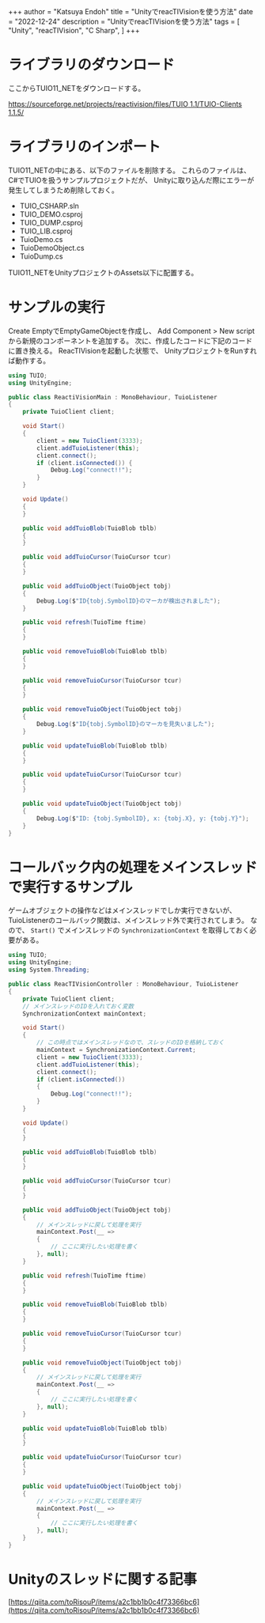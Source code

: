 +++
author = "Katsuya Endoh"
title = "UnityでreacTIVisionを使う方法"
date = "2022-12-24"
description = "UnityでreacTIVisionを使う方法"
tags = [
    "Unity",
    "reacTIVision",
    "C Sharp",
]
+++

<!--more-->

# ライブラリのダウンロード

ここからTUIO11_NETをダウンロードする。

[https://sourceforge.net/projects/reactivision/files/TUIO 1.1/TUIO-Clients 1.1.5/](https://sourceforge.net/projects/reactivision/files/TUIO%201.1/TUIO-Clients%201.1.5/)

# ライブラリのインポート

TUIO11_NETの中にある、以下のファイルを削除する。
これらのファイルは、C#でTUIOを扱うサンプルプロジェクトだが、
Unityに取り込んだ際にエラーが発生してしまうため削除しておく。

- TUIO_CSHARP.sln
- TUIO_DEMO.csproj
- TUIO_DUMP.csproj
- TUIO_LIB.csproj
- TuioDemo.cs
- TuioDemoObject.cs
- TuioDump.cs

TUIO11_NETをUnityプロジェクトのAssets以下に配置する。

# サンプルの実行

Create EmptyでEmptyGameObjectを作成し、
Add Component > New script
から新規のコンポーネントを追加する。
次に、作成したコードに下記のコードに置き換える。
ReacTIVisionを起動した状態で、
UnityプロジェクトをRunすれば動作する。

```csharp
using TUIO;
using UnityEngine;

public class ReactiVisionMain : MonoBehaviour, TuioListener
{
    private TuioClient client;

    void Start()
    {
        client = new TuioClient(3333);
        client.addTuioListener(this);
        client.connect();
        if (client.isConnected()) {
            Debug.Log("connect!!");
        }
    }

    void Update()
    {
    }

    public void addTuioBlob(TuioBlob tblb)
    {
    }

    public void addTuioCursor(TuioCursor tcur)
    {
    }

    public void addTuioObject(TuioObject tobj)
    {
        Debug.Log($"ID{tobj.SymbolID}のマーカが検出されました");
    }

    public void refresh(TuioTime ftime)
    {
    }

    public void removeTuioBlob(TuioBlob tblb)
    {
    }

    public void removeTuioCursor(TuioCursor tcur)
    {
    }

    public void removeTuioObject(TuioObject tobj)
    {
        Debug.Log($"ID{tobj.SymbolID}のマーカを見失いました");
    }

    public void updateTuioBlob(TuioBlob tblb)
    {
    }

    public void updateTuioCursor(TuioCursor tcur)
    {
    }

    public void updateTuioObject(TuioObject tobj)
    {
        Debug.Log($"ID: {tobj.SymbolID}, x: {tobj.X}, y: {tobj.Y}");
    }
}
```

# コールバック内の処理をメインスレッドで実行するサンプル

ゲームオブジェクトの操作などはメインスレッドでしか実行できないが、
TuioListenerのコールバック関数は、メインスレッド外で実行されてしまう。
なので、 `Start()` でメインスレッドの `SynchronizationContext` を取得しておく必要がある。

```csharp
using TUIO;
using UnityEngine;
using System.Threading;

public class ReacTIVisionController : MonoBehaviour, TuioListener
{
    private TuioClient client;
    // メインスレッドのIDを入れておく変数
    SynchronizationContext mainContext;

    void Start()
    {
        // この時点ではメインスレッドなので、スレッドのIDを格納しておく
        mainContext = SynchronizationContext.Current;
        client = new TuioClient(3333);
        client.addTuioListener(this);
        client.connect();
        if (client.isConnected())
        {
            Debug.Log("connect!!");
        }
    }

    void Update()
    {
    }

    public void addTuioBlob(TuioBlob tblb)
    {
    }

    public void addTuioCursor(TuioCursor tcur)
    {
    }

    public void addTuioObject(TuioObject tobj)
    {
        // メインスレッドに戻して処理を実行
        mainContext.Post(__ =>
        {
            // ここに実行したい処理を書く
        }, null);
    }

    public void refresh(TuioTime ftime)
    {
    }

    public void removeTuioBlob(TuioBlob tblb)
    {
    }

    public void removeTuioCursor(TuioCursor tcur)
    {
    }

    public void removeTuioObject(TuioObject tobj)
    {
        // メインスレッドに戻して処理を実行
        mainContext.Post(__ =>
        {
            // ここに実行したい処理を書く
        }, null);
    }

    public void updateTuioBlob(TuioBlob tblb)
    {
    }

    public void updateTuioCursor(TuioCursor tcur)
    {
    }

    public void updateTuioObject(TuioObject tobj)
    {
        // メインスレッドに戻して処理を実行
        mainContext.Post(__ =>
        {
            // ここに実行したい処理を書く
        }, null);
    }
}
```

# Unityのスレッドに関する記事

[https://qiita.com/toRisouP/items/a2c1bb1b0c4f73366bc6](https://qiita.com/toRisouP/items/a2c1bb1b0c4f73366bc6)
